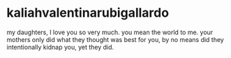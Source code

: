 # kaliahvalentinarubigallardo
my daughters, I love you so very much. you mean the world to me. your mothers only did what they thought was best for you, by no means did they intentionally kidnap you, yet they did.
